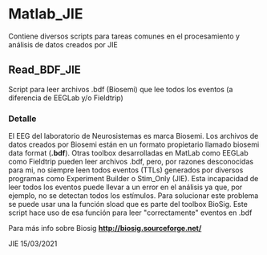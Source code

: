 # Matlab_JIE
Contiene diversos scripts para tareas comunes en el procesamiento y análisis de datos creados por JIE

## Read_BDF_JIE

Script para leer archivos .bdf (Biosemi) que lee todos los eventos (a diferencia de EEGLab y/o Fieldtrip)

### Detalle
El EEG del laboratorio de Neurosistemas es marca Biosemi. Los archivos de datos creados por Biosemi están en un formato propietario llamado biosemi data format (**.bdf**).
Otras toolbox desarrolladas en MatLab como EEGLab como Fieldtrip pueden leer archivos .bdf, pero, por razones desconocidas para mi, no siempre leen todos eventos (TTLs) generados por diversos programas como Experiment Builder o Stim_Only (JIE). 
Esta incapacidad de leer todos los eventos puede llevar a un error en el análisis ya que, por ejemplo, no se detectan todos los estímulos.
Para solucionar este problema se puede usar una la función sload que es parte del toolbox BioSig.
Este script hace uso de esa función para leer "correctamente" eventos en .bdf

Para más info sobre Biosig
**http://biosig.sourceforge.net/**

JIE 15/03/2021
